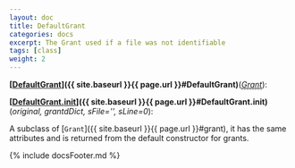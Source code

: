 ```yaml
---
layout: doc
title: DefaultGrant
categories: docs
excerpt: The Grant used if a file was not identifiable
tags: [class]
weight: 2
---
```

<a name="DefaultGrant"></a>
<a name="DefaultGrant"></a><small></small>**[<ins>DefaultGrant</ins>]({{ site.baseurl }}{{ page.url }}#DefaultGrant)**(_<a href="#Grant"><u style="border-bottom: .5px dashed gray;">Grant</u></a>_):

<a name="DefaultGrant.__init__"></a><small></small>**[<ins>DefaultGrant.__init__</ins>]({{ site.baseurl }}{{ page.url }}#DefaultGrant.__init__)**(_original, grantdDict, sFile='', sLine=0_):

A subclass of [`Grant`]({{ site.baseurl }}{{ page.url }}#grant), it has the same attributes and is returned from the default constructor for grants.
    



{% include docsFooter.md %}